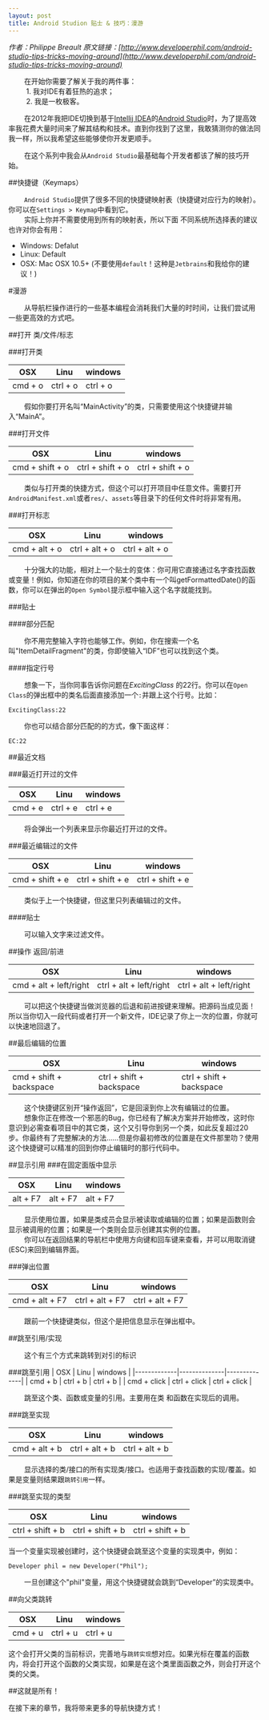 ```yaml
---
layout: post
title: Android Studion 贴士 & 技巧：漫游
---
```


*作者：Philippe Breault 原文链接：[http://www.developerphil.com/android-studio-tips-tricks-moving-around](http://www.developerphil.com/android-studio-tips-tricks-moving-around)*

&#160;&#160;&#160;&#160;&#160;&#160;&#160;&#160;在开始你需要了解关于我的两件事：  
&#160;&#160;&#160;&#160;&#160;&#160;&#160;&#160; 1. 我对IDE有着狂热的追求；  
&#160;&#160;&#160;&#160;&#160;&#160;&#160;&#160; 2. 我是一枚极客。

&#160;&#160;&#160;&#160;&#160;&#160;&#160;&#160;在2012年我把IDE切换到基于[Intellij IDEA](http://www.jetbrains.com/idea/features/android.html)的[Android Studio](http://developer.android.com/sdk/installing/studio.html)时，为了提高效率我花费大量时间来了解其结构和技术。直到你找到了这里，我敢猜测你的做法同我一样，所以我希望这些能够使你开发更顺手。

&#160;&#160;&#160;&#160;&#160;&#160;&#160;&#160;在这个系列中我会从`Android Studio`最基础每个开发者都该了解的技巧开始。

##快捷键（Keymaps）

&#160;&#160;&#160;&#160;&#160;&#160;&#160;&#160;`Android Studio`提供了很多不同的快捷键映射表（快捷键对应行为的映射）。你可以在`Settings > Keymap`中看到它。  
&#160;&#160;&#160;&#160;&#160;&#160;&#160;&#160;实际上你并不需要使用到所有的映射表，所以下面
不同系统所选择表的建议也许对你会有用：

* Windows: Defalut
* Linux: Default
* OSX: Mac OSX 10.5+ (不要使用`default`！这种是`Jetbrains`和我给你的建议！)

#漫游

&#160;&#160;&#160;&#160;&#160;&#160;&#160;&#160;从导航栏操作进行的一些基本编程会消耗我们大量的时时间，让我们尝试用一些更高效的方式吧。

##打开 类/文件/标志

###打开类

|   OSX   |   Linu  | windows |
|---------|---------|---------|
| cmd + o |ctrl + o |ctrl + o |

&#160;&#160;&#160;&#160;&#160;&#160;&#160;&#160;假如你要打开名叫“MainActivity”的类，只需要使用这个快捷键并输入“MainA”。

###打开文件

|       OSX        |       Linu       |      windows     |
|------------------|------------------|------------------|
| cmd + shift + o  | ctrl + shift + o | ctrl + shift + o |

&#160;&#160;&#160;&#160;&#160;&#160;&#160;&#160;类似与打开类的快捷方式，但这个可以打开项目中任意文件。需要打开`AndroidManifest.xml`或者`res/`、`assets`等目录下的任何文件时将非常有用。

###打开标志

|       OSX        |       Linu       |      windows     |
|------------------|------------------|------------------|
|  cmd + alt + o   |  ctrl + alt + o  |  ctrl + alt + o  |

&#160;&#160;&#160;&#160;&#160;&#160;&#160;&#160;十分强大的功能，相对上一个贴士的变体：你可用它直接通过名字查找函数或变量！例如，你知道在你的项目的某个类中有一个叫getFormattedDate()的函数，你可以在弹出的`Open Symbol`提示框中输入这个名字就能找到。

###贴士

####部分匹配

&#160;&#160;&#160;&#160;&#160;&#160;&#160;&#160;你不用完整输入字符也能够工作。例如，你在搜索一个名叫"ItemDetailFragment"的类，你即使输入“IDF”也可以找到这个类。

####指定行号

&#160;&#160;&#160;&#160;&#160;&#160;&#160;&#160;想象一下，当你同事告诉你问题在*ExcitingClass* 的22行。你可以在`Open Class`的弹出框中的类名后面直接添加一个`:`并跟上这个行号。比如：

	ExcitingClass:22

&#160;&#160;&#160;&#160;&#160;&#160;&#160;&#160;你也可以结合部分匹配的的方式，像下面这样：

	EC:22
	
##最近文档

###最近打开过的文件

|       OSX        |       Linu       |      windows     |
|------------------|------------------|------------------|
|     cmd + e      |     ctrl + e     |     ctrl + e     |

&#160;&#160;&#160;&#160;&#160;&#160;&#160;&#160;将会弹出一个列表来显示你最近打开过的文件。

###最近编辑过的文件

|       OSX        |       Linu       |      windows     |
|------------------|------------------|------------------|
| cmd + shift + e  | ctrl + shift + e | ctrl + shift + e |

&#160;&#160;&#160;&#160;&#160;&#160;&#160;&#160;类似于上一个快捷键，但这里只列表编辑过的文件。

####贴士

&#160;&#160;&#160;&#160;&#160;&#160;&#160;&#160;可以输入文字来过滤文件。

##操作 返回/前进

|          OSX           |           Linu          |         windows         |
|------------------------|-------------------------|-------------------------|
| cmd + alt + left/right | ctrl + alt + left/right | ctrl + alt + left/right |

&#160;&#160;&#160;&#160;&#160;&#160;&#160;&#160;可以把这个快捷键当做浏览器的后退和前进按键来理解。把源码当成见面！所以当你切入一段代码或者打开一个新文件，IDE记录了你上一次的位置，你就可以快速地回退了。

##最后编辑的位置

|           OSX           |           Linu           |          windows         |
|-------------------------|--------------------------|--------------------------|
| cmd + shift + backspace | ctrl + shift + backspace | ctrl + shift + backspace |

&#160;&#160;&#160;&#160;&#160;&#160;&#160;&#160;这个快捷键区别开“操作返回”，它是回滚到你上次有编辑过的位置。  
&#160;&#160;&#160;&#160;&#160;&#160;&#160;&#160;想象你正在修改一个邪恶的Bug，你已经有了解决方案并开始修改，这时你意识到必需查看项目中的其它类，这个又引导你到另一个类，如此反复超过20步。你最终有了完整解决的方法……但是你最初修改的位置是在文件那里叻？使用这个快捷键可以精准的回到你停止编辑时的那行代码中。

##显示引用
###在固定面版中显示

|    OSX   |   Linu   |  windows |
|----------|----------|----------|
| alt + F7 | alt + F7 | alt + F7 |

&#160;&#160;&#160;&#160;&#160;&#160;&#160;&#160;显示使用位置，如果是类成员会显示被读取或编辑的位置；如果是函数则会显示被调用的位置；如果是一个类则会显示创建其实例的位置。   
&#160;&#160;&#160;&#160;&#160;&#160;&#160;&#160;你可以在返回结果的导航栏中使用方向键和回车键来查看，并可以用取消键(ESC)来回到编辑界面。

###弹出位置

|       OSX      |       Linu      |     windows     |
|----------------|-----------------|-----------------|
| cmd + alt + F7 | ctrl + alt + F7 | ctrl + alt + F7 |

&#160;&#160;&#160;&#160;&#160;&#160;&#160;&#160;跟前一个快捷键类似，但这个是把信息显示在弹出框中。

##跳至引用/实现

&#160;&#160;&#160;&#160;&#160;&#160;&#160;&#160;这个有三个方式来跳转到对引的标识

###跳至引用
|      OSX    |     Linu     |   windows    |
|-------------|--------------|--------------|
| cmd + b     | ctrl + b     | ctrl + b     |
| cmd + click | ctrl + click | ctrl + click |

&#160;&#160;&#160;&#160;&#160;&#160;&#160;&#160;跳至这个类、函数或变量的引用。主要用在类
和函数在实现后的调用。
 
###跳至实现

|       OSX     |      Linu      |    windows     |
|---------------|----------------|----------------|
| cmd + alt + b | ctrl + alt + b | ctrl + alt + b |

&#160;&#160;&#160;&#160;&#160;&#160;&#160;&#160;显示选择的类/接口的所有实现类/接口。也适用于查找函数的实现/覆盖。如果是变量则结果跟`跳转引用`一样。

###跳至实现的类型

|        OSX       |       Linu       |     windows      |
|------------------|------------------|------------------|
| ctrl + shift + b | ctrl + shift + b | ctrl + shift + b |

当一个变量实现被创建时，这个快捷键会跳至这个变量的实现类中，例如：

	Developer phil = new Developer("Phil");
	
&#160;&#160;&#160;&#160;&#160;&#160;&#160;&#160;一旦创建这个"phil"变量，用这个快捷键就会跳到“Developer”的实现类中。

##向父类跳转

|    OSX  |   Linu   | windows  |
|---------|----------|----------|
| cmd + u | ctrl + u | ctrl + u |

这个会打开父类的当前标识，完善地与`跳转实现`想对应。如果光标在覆盖的函数内，将会打开这个函数的父类实现，如果是在这个类里面函数之外，则会打开这个类的父类。

##这就是所有！

在接下来的章节，我将带来更多的导航快捷方式！
























